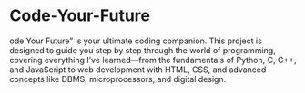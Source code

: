 # Code-Your-Future
ode Your Future” is your ultimate coding companion. This project is designed to guide you step by step through the world of programming, covering everything I’ve learned—from the fundamentals of Python, C, C++, and JavaScript to web development with HTML, CSS, and advanced concepts like DBMS, microprocessors, and digital design.
